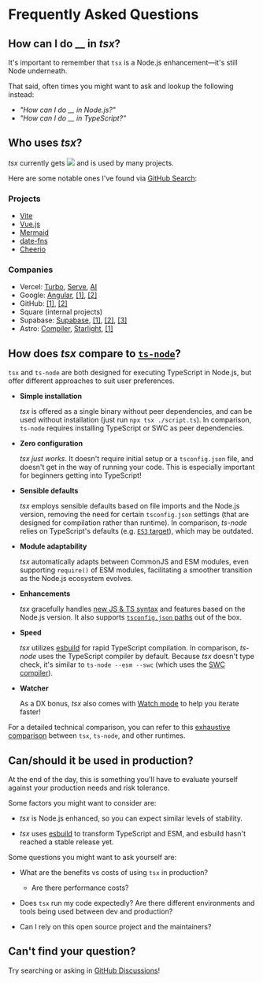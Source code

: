 # Frequently Asked Questions

## How can I do __ in _tsx_?

It's important to remember that `tsx` is a Node.js enhancement—it's still Node underneath.

That said, often times you might want to ask and lookup the following instead:
- _"How can I do __ in Node.js?"_
- _"How can I do __ in TypeScript?"_


## Who uses _tsx_?

_tsx_ currently gets <a href="https://npm.im/tsx"><img class="inline-block" src="https://badgen.net/npm/dm/tsx"></a> and is used by many projects.

Here are some notable ones I've found via [GitHub Search](https://github.com/search?q=path%3Apackage.json+%22%5C%22tsx%5C%22%3A+%5C%22%22&type=code):

### Projects
- [Vite](https://github.com/vitejs/vite/blob/6cccef78a52492c24d9b28f3a1784824f34f5cc3/package.json#L83)
- [Vue.js](https://github.com/vuejs/core/blob/70641fc0deb857464d24aa7ab7eaa18e2a855146/package.json#L110)
- [Mermaid](https://github.com/mermaid-js/mermaid/blob/3809732e48a0822fad596d0815a6dc0e166dda94/package.json#L121)
- [date-fns](https://github.com/date-fns/date-fns/blob/5c1adb5369805ff552737bf8017dbe07f559b0c6/package.json#L6123)
- [Cheerio](https://github.com/cheeriojs/cheerio/blob/d0b3c2f6b57cd1f835741175d463963266be0eef/package.json#L99)

### Companies
- Vercel: [Turbo](https://github.com/vercel/turbo/blob/adbfe4c04e3cdd31ae1916d0a5222bbc5ae2bb58/packages/turbo-repository/package.json#L20), [Serve](https://github.com/vercel/serve/blob/1ea55b1b5004f468159b54775e4fb3090fedbb2b/package.json#L61), [AI](https://github.com/vercel/ai/blob/e94fb321645bfff7ecc78bb195ccd34af1a40c74/examples/ai-core/package.json#L20)
- Google: [Angular](https://github.com/angular/angular/blob/a34267b72e8994d22d47c73d45f22173304939a0/package.json#L144), [\[1\]](https://github.com/google/neuroglancer/blob/d5cc03520b24ef1c66d7fb6b3a3b49eebe87bd44/package.json#L69), [\[2\]](https://github.com/google/labs-prototypes/blob/93a0fba516d95e4fc7063b9c38d1074f69322d2d/seeds/team-experiments/package.json#L25)
- GitHub: [\[1\]](https://github.com/github/docs/blob/d183c8519bb08678150e7c4b45c50fb314a2d145/package.json#L273), [\[2\]](https://github.com/github/local-action/blob/a93157e99d69c563c0368bb8fd2a3c6f5c6795ea/package.json#L53)
- Square (internal projects)
- Supabase: [Supabase](https://github.com/supabase/supabase/blob/34d152ce7832a1313f06012612480b9717742f73/apps/docs/package.json#L101), [\[1\]](https://github.com/supabase/stripe-sync-engine/blob/01ab4093d31fad974d85d78c52b4130779dc0eeb/package.json#L55), [\[2\]](https://github.com/supabase/storage/blob/2adeac7ddb41522df3ee30b8d4cf9071426bbe5f/package.json#L103), [\[3\]](https://github.com/supabase/orb-sync-engine/blob/e3249cca02c3a7f3b385fdd9ea1f72d5eb55fb05/apps/node-fastify/package.json#L27)
- Astro: [Compiler](https://github.com/withastro/compiler/blob/17f89322a5604542735b13fdedd2664253f1e8f8/package.json#L35), [Starlight](https://github.com/withastro/starlight/blob/b2c50ea1da1aaefd1f0f08dd2f501c8dc4f04726/packages/file-icons-generator/package.json#L12), [\[1\]](https://github.com/withastro/language-tools/blob/0503392b80765c8a1292ddc9c063a1187425c187/packages/astro-check/package.json#L38)



## How does _tsx_ compare to [`ts-node`](https://github.com/TypeStrong/ts-node)?

`tsx` and `ts-node` are both designed for executing TypeScript in Node.js, but offer different approaches to suit user preferences.

- **Simple installation**

	_tsx_ is offered as a single binary without peer dependencies, and can be used without installation (just run `npx tsx ./script.ts`). In comparison, `ts-node` requires installing TypeScript or SWC as peer dependencies.

- **Zero configuration**

	_tsx_ _just works_. It doesn't require initial setup or a `tsconfig.json` file, and doesn't get in the way of running your code. This is especially important for beginners getting into TypeScript!

- **Sensible defaults**

	_tsx_ employs sensible defaults based on file imports and the Node.js version, removing the need for certain `tsconfig.json` settings (that are designed for compilation rather than runtime). In comparison, _ts-node_ relies on TypeScript's defaults (e.g. [`ES3` target](https://www.typescriptlang.org/tsconfig#target)), which may be outdated.

- **Module adaptability**

	_tsx_ automatically adapts between CommonJS and ESM modules, even supporting `require()` of ESM modules, facilitating a smoother transition as the Node.js ecosystem evolves.

- **Enhancements**

	_tsx_ gracefully handles [new JS & TS syntax](https://esbuild.github.io/content-types/) and features based on the Node.js version. It also supports [`tsconfig.json` paths](https://www.typescriptlang.org/tsconfig#paths) out of the box.

- **Speed**

	_tsx_ utilizes [esbuild](https://esbuild.github.io/faq/#:~:text=typescript%20benchmark) for rapid TypeScript compilation. In comparison, _ts-node_ uses the TypeScript compiler by default. Because _tsx_ doesn't type check, it's similar to `ts-node --esm --swc` (which uses the [SWC compiler](https://github.com/TypeStrong/ts-node#swc-1)).

- **Watcher**

	As a DX bonus, _tsx_ also comes with [Watch mode](/watch-mode.md) to help you iterate faster!

For a detailed technical comparison, you can refer to this [exhaustive comparison](https://github.com/privatenumber/ts-runtime-comparison) between `tsx`, `ts-node`, and other runtimes.


## Can/should it be used in production?

At the end of the day, this is something you'll have to evaluate yourself against your production needs and risk tolerance.

Some factors you might want to consider are:

- _tsx_ is Node.js enhanced, so you can expect similar levels of stability.

- _tsx_ uses [esbuild](https://esbuild.github.io) to transform TypeScript and ESM, and esbuild hasn't reached a stable release yet.


Some questions you might want to ask yourself are:

- What are the benefits vs costs of using `tsx` in production?
	- Are there performance costs?

- Does `tsx` run my code expectedly? Are there different environments and tools being used between dev and production?

- Can I rely on this open source project and the maintainers?

## Can't find your question?

Try searching or asking in [GitHub Discussions](https://github.com/privatenumber/tsx/discussions)!
